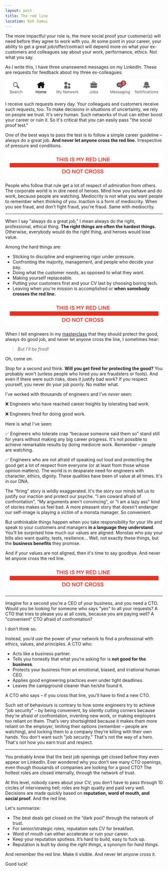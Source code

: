 ```yaml
---
layout: post
title: The red line
location: Koh Samui
---
```


The more impactful your role is, the more social proof your customer(s) will need before they agree to work with you. At some point in your career, your ability to get a great job/offer/contract will depend more on what your ex-customers and colleagues say about your work, performance, ethics. Not what you say.

As I write this, I have three unanswered messages on my LinkedIn. These are requests for feedback about my three ex-colleagues:

![three-unread-linkedin-notifications](/images/ln-notifications.png)

I receive such requests every day. Your colleagues and customers receive such requests, too. To make decisions in situations of uncertainty, we rely on people we trust. It's very human. Such networks of trust can either boost your career or ruin it. So it's critical that you can easily pass "the social proof test."

One of the best ways to pass the test is to follow a simple career guideline – always do a great job. **And never let anyone cross the red line.** Irrespective of pressure and conditions. 

![the-red-line](/images/red-line.png)

People who follow that rule get a lot of respect of admiration from others. The corporate world is in dire need of heroes. Mind how you behave and do work, because people are watching. Mediocrity is not what you want people to remember when thinking of you. Inaction is a form of mediocrity. When you see fraud, and don't fight fraud, you're fraud. Same with mediocrity.


---

When I say "always do a great job," I mean always do the right, professional, ethical thing. **The right things are often the hardest things.** Otherwise, everybody would do the right thing, and heroes would lose value. 

Among the hard things are:
- Sticking to discipline and engineering rigor under pressure.
- Confronting the majority, management, and people who decide your pay.
- Doing what the customer *needs*, as opposed to what they *want*.
- Making yourself replaceable. 
- Putting your customers first and your CV last by choosing boring tech.
- Leaving when you're mission is accomplished or **when somebody crosses the red line.**

![the-red-line](/images/red-line.png)

When I tell engineers in my [masterclass](https://principal.dev) that they should protect the good, always do good job, and never let anyone cross the line, I sometimes hear:

> *But I'll be fired!*

Oh, come on.

Stop for a second and think. **Will you get fired for protecting the good?** You probably won't (unless people who hired you are fraudsters or fools). And even if there were such risks, does it justify bad work? If you respect yourself, you never do your job poorly. No matter what.

I've worked with thousands of engineers and I've *never* seen:

❌ Engineers who have reached career heights by tolerating bad work.

❌ Engineers fired for doing good work.

Here is what I've seen: 

✅ Engineers who tolerate crap “because someone said them so” stand still for years without making any big career progress. It's not possible to achieve remarkable results by doing mediocre work. Remember – people are watching.

✅ Engineers who are not afraid of speaking out loud and protecting the good get a lot of respect from everyone (or at least from those whose opinion matters). The world is in desparate need for engineers with character, ethics, dignity. These qualities have been of value at all times. It's in our DNA.

The “firing” story is wildly exaggerated. It's the story our minds tell us to justify our inaction and protect our psyche. "I am coward afraid of confrontation", "My arguments aren't convincing", or "I am a lazy ass" kind of stories makes us feel bad. A more pleasant story that doesn't endanger our self-image is playing a victim of a monsta manager. So convenient. 


But unthinkable things happen when you take responsibility for your life and speak to your customers and managers **in a language they understand**. You’ll be surprised how much our values are aligned. Monstas who pay your bills also want quality, tests, resilience... Well, not exactly these things, but the **business benefits** they promise.

And if your values are not aligned, then it's time to say goodbye. And never let anyone cross the red line.

![the-red-line](/images/red-line.png)


---

Imagine for a second you’re a CEO of your business, and you need a CTO. Would you be looking for someone who says "yes" to all your requests? A CTO that tries to please you at all costs, because you are paying well? A "convenient" CTO afraid of confrontation?

I don’t think so. 

Instead, you’d use the power of your network to find a professional with ethics, values, and principles. A CTO who:
- Acts like a business partner.
- Tells you honestly that what you’re asking for is **not good for the business**. 
- Protects your business from an emotional, biased, and irrational human CEO. 
- Applies good engineering practices even under tight deadlines.
- Leaves the campground cleaner than he/she found it.


A CTO who says – if you cross that line, you'll have to find a new CTO.

Such set of behaviours is contrary to how some engineers try to achieve "job security" – by being convenient, by silently cutting corners because they're afraid of confrontation, inventing new work, or making employers too reliant on them. That’s very shortsighted because it makes them more reliant on the employer, limiting their options (remember – people are watching), and locking them to a company they’re killing with their own hands. You don't want such "job security." That's not the way of a hero. That's not how you earn trust and respect.

---

You probably know that the best job openings get closed before they even appear on LinkedIn. Ever wondered why you don’t see many CTO openings, even though thousands of companies are looking for a good CTO? The hottest roles are closed internally, through the network of trust. 

At this level, nobody cares about your CV; you don’t have to pass through 10 circles of interviewing hell; roles are high quality and paid very well. Decisions are made quickly based on **reputation, word of mouth, and social proof**. And the red line.

Let's summarize: 
- The best deals get closed on the “dark pool" through the network of trust.
- For senior/strategic roles, reputation eats CV for breakfast.
- Word of mouth can either accelerate or ruin your career.
- Keep your reputation spotless. It’s hard to build, easy to fuck up.
- Reputation is built by doing the *right things*, a synonym for *hard things*.

And remember the red line. Make it visible. And never let anyone cross it.

Good luck!